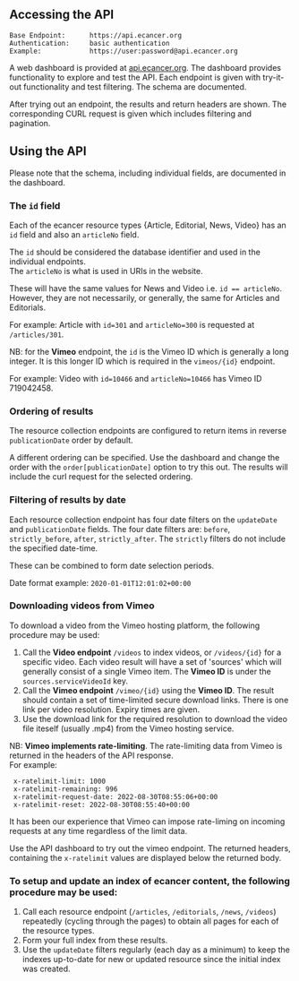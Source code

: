 ## Accessing the API

~~~
Base Endpoint:      https://api.ecancer.org
Authentication:     basic authentication
Example:            https://user:password@api.ecancer.org
~~~

A web dashboard is provided at [api.ecancer.org](https://api.ecancer.org).
The dashboard provides functionality to explore and test the API.
Each endpoint is given with try-it-out functionality and test filtering.
The schema are documented.

After trying out an endpoint, the results and return headers are shown.
The corresponding CURL request is given which includes filtering and pagination.


## Using the API

Please note that the schema, including individual fields, are documented in the dashboard.

### The `id` field

Each of the ecancer resource types {Article, Editorial, News, Video} has an `id` field
and also an `articleNo` field.

The `id` should be considered the database identifier and used in the individual endpoints.   
The `articleNo` is what is used in URIs in the website.  

These will have the same values for News and Video i.e. `id == articleNo`.  
However, they are not necessarily, or generally, the same for Articles and Editorials.

For example: Article with `id=301` and `articleNo=300` is requested at `/articles/301`.

NB: for the **Vimeo** endpoint, the `id` is the Vimeo ID which is generally a long integer.
It is this longer ID which is required in the `vimeos/{id}` endpoint.

For example: Video with `id=10466` and `articleNo=10466` has Vimeo ID 719042458.


### Ordering of results

The resource collection endpoints are configured to return items in
reverse `publicationDate` order by default.

A different ordering can be specified. Use the dashboard and change the order
with the `order[publicationDate]` option to try this out.
The results will include the curl request for the selected ordering.

### Filtering of results by date

Each resource collection endpoint has four date filters on the `updateDate` and
`publicationDate` fields. The four date filters are: `before`, `strictly_before`,
`after`, `strictly_after`. 
The `strictly` filters do not include the specified date-time.

These can be combined to form date selection periods.

Date format example: `2020-01-01T12:01:02+00:00`

### Downloading videos from Vimeo

To download a video from the Vimeo hosting platform, the following procedure
may be used:

1. Call the **Video endpoint** `/videos` to index videos, 
or `/videos/{id}` for a specific video. Each video result will have
a set of 'sources' which will generally consist of a single Vimeo item.
The **Vimeo ID** is under the `sources.serviceVideoId` key.
2. Call the **Vimeo endpoint** `/vimeo/{id}` using the **Vimeo ID**.
The result should contain a set of time-limited secure download links. 
There is one link per video resolution. Expiry times are given.
3. Use the download link for the required resolution to download the video
file iteself (usually .mp4) from the Vimeo hosting service.

NB: **Vimeo implements rate-limiting**.
The rate-limiting data from Vimeo is returned in the headers of the API response.  
For example:
~~~
 x-ratelimit-limit: 1000 
 x-ratelimit-remaining: 996 
 x-ratelimit-request-date: 2022-08-30T08:55:06+00:00 
 x-ratelimit-reset: 2022-08-30T08:55:40+00:00 
~~~

It has been our experience that Vimeo can impose rate-liming on incoming requests at any
time regardless of the limit data.

Use the API dashboard to try out the vimeo endpoint. The returned
headers, containing the `x-ratelimit` values are displayed below the returned body.

### To setup and update an index of ecancer content, the following procedure may be used:

1. Call each resource endpoint (`/articles`, `/editorials`, `/news`, `/videos`) repeatedly
(cycling through the pages) to obtain all pages for each of the resource types.
2. Form your full index from these results.
3. Use the `updateDate` filters regularly (each day as a minimum) to keep the indexes 
up-to-date for new or updated resource since the initial index was created.

